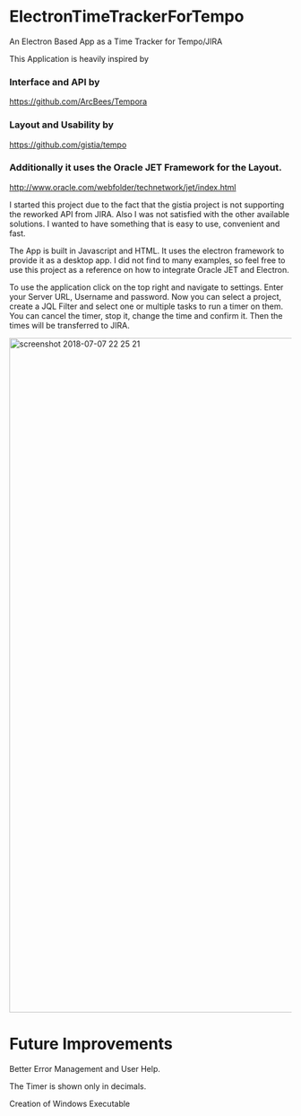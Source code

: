 # ElectronTimeTrackerForTempo
An Electron Based App as a Time Tracker for Tempo/JIRA


This Application is heavily inspired by 

### Interface and API by
https://github.com/ArcBees/Tempora

### Layout and Usability by
https://github.com/gistia/tempo

### Additionally it uses the Oracle JET Framework for the Layout.
http://www.oracle.com/webfolder/technetwork/jet/index.html


I started this project due to the fact that the gistia project is not supporting the reworked API from JIRA. Also I was not satisfied with the other available solutions. I wanted to have something that is easy to use, convenient and fast.

The App is built in Javascript and HTML. It uses the electron framework to provide it as a desktop app. I did not find to many examples, so feel free to use this project as a reference on how to integrate Oracle JET and Electron.

To use the application click on the top right and navigate to settings. Enter your Server URL, Username and password. Now you can select a project, create a JQL Filter and select one or multiple tasks to run a timer on them. You can cancel the timer, stop it, change the time and confirm it. Then the times will be transferred to JIRA.

<img width="1202" alt="screenshot 2018-07-07 22 25 21" src="https://user-images.githubusercontent.com/2444534/42414411-3da70484-8235-11e8-9bd9-dad707c4dc80.png">



# Future Improvements
Better Error Management and User Help.

The Timer is shown only in decimals.

Creation of Windows Executable
